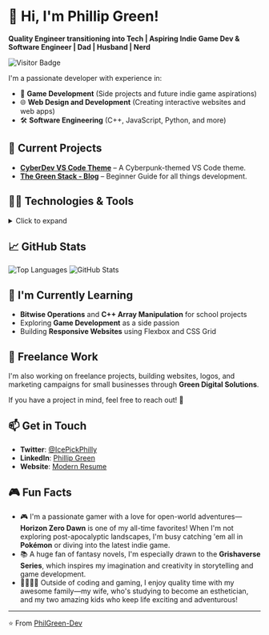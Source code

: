 # 👋 Hi, I'm Phillip Green!

**Quality Engineer transitioning into Tech | Aspiring Indie Game Dev & Software Engineer | Dad | Husband | Nerd**

![Visitor Badge](https://visitor-badge.laobi.icu/badge?page_id=PhilGreen-Dev)

I'm a passionate developer with experience in:
- 🚀 **Game Development** (Side projects and future indie game aspirations)
- 🌐 **Web Design and Development** (Creating interactive websites and web apps)
- 🛠️ **Software Engineering** (C++, JavaScript, Python, and more)

## 🔭 Current Projects

- **[CyberDev VS Code Theme](https://marketplace.visualstudio.com/items?itemName=PhillipGreen.cyberdev)** – A Cyberpunk-themed VS Code theme.
- **[The Green Stack - Blog](https://philgreen-dev.github.io/developer-guides/)** – Beginner Guide for all things development.

## 👨‍💻 Technologies & Tools

<details>
<summary>Click to expand</summary>

### Programming Languages:
![HTML](https://img.shields.io/badge/-HTML-E34F26?logo=html5&logoColor=white&style=flat)
![CSS](https://img.shields.io/badge/-CSS-1572B6?logo=css3&logoColor=white&style=flat)
![JavaScript](https://img.shields.io/badge/-JavaScript-F7DF1E?logo=javascript&logoColor=black&style=flat)
![TypeScript](https://img.shields.io/badge/-TypeScript-007ACC?logo=typescript&logoColor=white&style=flat)
![Python](https://img.shields.io/badge/-Python-3776AB?logo=python&logoColor=white&style=flat)
![C#](https://img.shields.io/badge/-C%23-239120?logo=c-sharp&logoColor=white&style=flat)
![C++](https://img.shields.io/badge/-C++-00599C?logo=c%2B%2B&logoColor=white&style=flat)
![Markdown](https://img.shields.io/badge/-Markdown-000000?logo=markdown&logoColor=white&style=flat)
![SQL](https://img.shields.io/badge/-SQL-336791?logo=postgresql&logoColor=white&style=flat)
![Swift](https://img.shields.io/badge/-Swift-FA7343?logo=swift&logoColor=white&style=flat)
![GDScript](https://img.shields.io/badge/-GDScript-478CBF?logo=godot-engine&logoColor=white&style=flat)

### Front-End Frameworks:
![React](https://img.shields.io/badge/-React-61DAFB?logo=react&logoColor=black&style=flat)
![Next.js](https://img.shields.io/badge/-Next.js-000000?logo=nextdotjs&logoColor=white&style=flat)
![Bootstrap](https://img.shields.io/badge/-Bootstrap-7952B3?logo=bootstrap&logoColor=white&style=flat)

### Back-End Frameworks:
![Node.js](https://img.shields.io/badge/-Node.js-339933?logo=node.js&logoColor=white&style=flat)
![Express.js](https://img.shields.io/badge/-Express.js-000000?logo=express&logoColor=white&style=flat)
![Django](https://img.shields.io/badge/-Django-092E20?logo=django&logoColor=white&style=flat)
![Flask](https://img.shields.io/badge/-Flask-000000?logo=flask&logoColor=white&style=flat)

### DevOps and Cloud:
![Docker](https://img.shields.io/badge/-Docker-2496ED?logo=docker&logoColor=white&style=flat)
![GitHub Actions](https://img.shields.io/badge/-GitHub%20Actions-2088FF?logo=github-actions&logoColor=white&style=flat)
![GitLab CI/CD](https://img.shields.io/badge/-GitLab%20CI%2FCD-330F63?logo=gitlab&logoColor=white&style=flat)
![Azure](https://img.shields.io/badge/-Azure-0078D4?logo=microsoft-azure&logoColor=white&style=flat)

### Game Development:
![Unity](https://img.shields.io/badge/-Unity-000000?logo=unity&logoColor=white&style=flat)
![Godot](https://img.shields.io/badge/-Godot-478CBF?logo=godot-engine&logoColor=white&style=flat)

### Other Tools:
![Git](https://img.shields.io/badge/-Git-F05032?logo=git&logoColor=white&style=flat)
![GitHub](https://img.shields.io/badge/-GitHub-181717?logo=github&logoColor=white&style=flat)
![GitLab](https://img.shields.io/badge/-GitLab-FCA121?logo=gitlab&logoColor=white&style=flat)
![Visual Studio Code](https://img.shields.io/badge/-VS%20Code-007ACC?logo=visual-studio-code&logoColor=white&style=flat)
![Jira](https://img.shields.io/badge/-Jira-0052CC?logo=jira&logoColor=white&style=flat)
![Trello](https://img.shields.io/badge/-Trello-0079BF?logo=trello&logoColor=white&style=flat)
![Figma](https://img.shields.io/badge/-Figma-F24E1E?logo=figma&logoColor=white&style=flat)
![Adobe XD](https://img.shields.io/badge/Adobe%20XD-FF61F6?style=flat&logo=adobe-xd&logoColor=white)
![Canva](https://img.shields.io/badge/Canva-00C4CC?style=flat&logo=canva&logoColor=white)
![Adobe Illustrator](https://img.shields.io/badge/Adobe%20Illustrator-FF9A00?style=flat&logo=adobe-illustrator&logoColor=white)
![Blender](https://img.shields.io/badge/Blender-F5792A?style=flat&logo=blender&logoColor=white)

</details>

## 📈 GitHub Stats

![Top Languages](https://github-readme-stats.vercel.app/api/top-langs/?username=PhilGreen-Dev&layout=compact&theme=radical)
![GitHub Stats](https://github-readme-stats.vercel.app/api?username=PhilGreen-Dev&show_icons=true&theme=radical)

## 🌱 I'm Currently Learning

- **Bitwise Operations** and **C++ Array Manipulation** for school projects
- Exploring **Game Development** as a side passion
- Building **Responsive Websites** using Flexbox and CSS Grid

## 💼 Freelance Work

I'm also working on freelance projects, building websites, logos, and marketing campaigns for small businesses through **Green Digital Solutions**.

If you have a project in mind, feel free to reach out! 🚀

## 📫 Get in Touch

- **Twitter**: [@IcePickPhilly](https://twitter.com/IcePickPhilly)
- **LinkedIn**: [Phillip Green](https://www.linkedin.com/in/phillipggreen/)
- **Website**: [Modern Resume](https://philgreen-dev.github.io/modern-resume-theme/)

## 🎮 Fun Facts

- 🎮 I'm a passionate gamer with a love for open-world adventures—**Horizon Zero Dawn** is one of my all-time favorites! When I'm not exploring post-apocalyptic landscapes, I'm busy catching 'em all in **Pokémon** or diving into the latest indie game.
- 📚 A huge fan of fantasy novels, I'm especially drawn to the **Grishaverse Series**, which inspires my imagination and creativity in storytelling and game development.
- 👨‍👩‍👧‍👦 Outside of coding and gaming, I enjoy quality time with my awesome family—my wife, who's studying to become an esthetician, and my two amazing kids who keep life exciting and adventurous!

---

⭐️ From [PhilGreen-Dev](https://github.com/PhilGreen-Dev)

